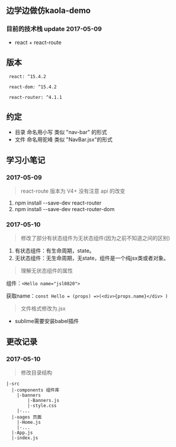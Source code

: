 ## 边学边做仿kaola-demo
### 目前的技术栈 update 2017-05-09
- react + react-route
## 版本
```
 react: ^15.4.2
```

```
 react-dom: ^15.4.2
```

```
 react-router: ^4.1.1
``` 
## 约定

* 目录 命名用小写  类似 "nav-bar" 的形式
* 文件 命名用驼峰  类似 "NavBar.jsx"的形式

## 学习小笔记
### 2017-05-09
> react-route  版本为 V4+ 没有注意 api 的改变

1. npm install --save-dev react-router
2. npm install --save-dev react-router-dom

### 2017-05-10
> 修改了部分有状态组件为无状态组件(因为之前不知道之间的区别)

1. 有状态组件：有生命周期，state。
2. 无状态组件：无生命周期，无state，组件是一个纯jsx类或者对象。

>理解无状态组件的属性

组件：`<Hello name="jsl0820">`

获取name：`const Hello = (props) =>(<div>{props.name}</div> )`

>文件格式修改为.jsx

* sublime需要安装babel插件


## 更改记录
### 2017-05-10
 > 修改目录结构
 	
	|-src
	  |-components 组件库
		|-banners
			|-Banners.js
			|-style.css
		|-...
	  |-oages 页面
		|-Home.js
		|-...
	  |-App.js
	  |-index.js 
	
	



